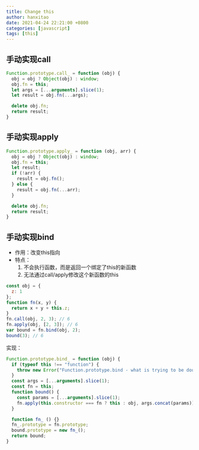 ```yaml
---
title: Change this
author: hanxitao
date: 2021-04-24 22:21:00 +0800
categories: [javascript]
tags: [this]
---
```


## 手动实现call
```javascript
Function.prototype.call_ = function (obj) {
  obj = obj ? Object(obj) : window;
  obj.fn = this;
  let args = [...arguments].slice(1);
  let result = obj.fn(...args);

  delete obj.fn;
  return result;
}
```
## 手动实现apply
```javascript
Function.prototype.apply_ = function (obj, arr) {
  obj = obj ? Object(obj) : window;
  obj.fn = this;
  let result;
  if (!arr) {
    result = obj.fn();
  } else {
    result = obj.fn(...arr);
  }

  delete obj.fn;
  return result;
}
```
## 手动实现bind
  - 作用：改变this指向
  - 特点：
    1. 不会执行函数，而是返回一个绑定了this的新函数
    2. 无法通过call/apply修改这个新函数的this
```javascript
const obj = {
  z: 1
};
function fn(x, y) {
  return x + y + this.z;
}
fn.call(obj, 2, 3); // 6
fn.apply(obj, [2, 3]); // 6
var bound = fn.bind(obj, 2);
bound(3); // 6
```

实现：

```javascript
Function.prototype.bind_ = function (obj) {
  if (typeof this !== "function") {
    throw new Error("Function.prototype.bind - what is trying to be dound is not callable");
  }
  const args = [...arguments].slice(1);
  const fn = this;
  function bound() {
    const params = [...arguments].slice(1);
    fn.apply(this.constructor === fn ? this : obj, args.concat(params));
  }

  function fn_ () {}
  fn_.prototype = fn.prototype;
  bound.prototype = new fn_();
  return bound;
}
```